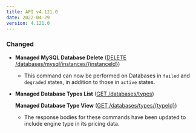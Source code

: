 ```yaml
---
title: API v4.121.0
date: 2022-04-29
version: 4.121.0
---
```


### Changed

- **Managed MySQL Database Delete** ([DELETE /databases/mysql/instances/{instanceId}](/docs/api/databases/#managed-mysql-database-delete))
    - This command can now be performed on Databases in `failed` and `degraded` states, in addition to those in `active` states.

- **Managed Database Types List** ([GET /databases/types](/docs/api/databases/#managed-database-types-list))

    **Managed Database Type View** ([GET /databases/types/{typeId}](/docs/api/databases/#managed-database-type-view))
    - The response bodies for these commands have been updated to include engine type in its pricing data.